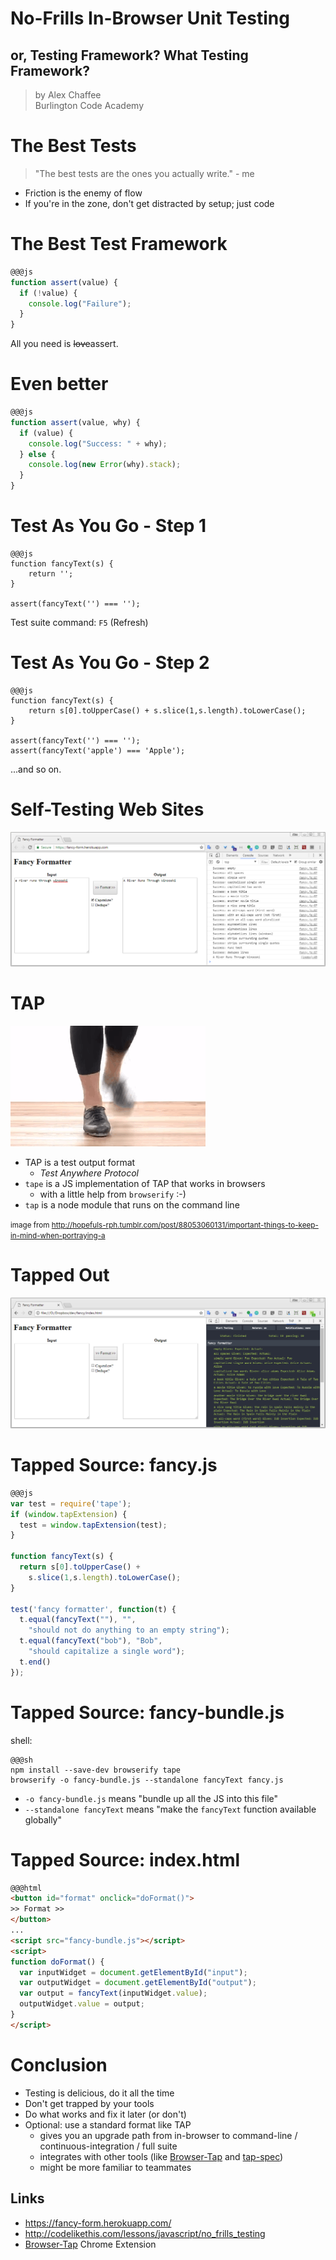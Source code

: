 # No-Frills In-Browser Unit Testing

## or, Testing Framework? What Testing Framework?

> by Alex Chaffee <br>
> Burlington Code Academy

# The Best Tests

> "The best tests are the ones you actually write." - me

* Friction is the enemy of flow
* If you're in the zone, don't get distracted by setup; just code 

# The Best Test Framework

```js
@@@js
function assert(value) {
  if (!value) {
    console.log("Failure");
  }
}
```

All you need is <del>love</del>assert.

# Even better

```js
@@@js
function assert(value, why) {
  if (value) {
    console.log("Success: " + why);
  } else {
    console.log(new Error(why).stack);
  }
}
```

# Test As You Go - Step 1

```
@@@js
function fancyText(s) {
    return '';
}

assert(fancyText('') === '');
```

Test suite command: `F5` (Refresh)

# Test As You Go - Step 2

```
@@@js
function fancyText(s) {
    return s[0].toUpperCase() + s.slice(1,s.length).toLowerCase();
}

assert(fancyText('') === '');
assert(fancyText('apple') === 'Apple');
```

...and so on.

# Self-Testing Web Sites

![screenshot](fancy-screenshot.png)

# TAP

![tap dancing shoes](tap.gif)

* TAP is a test output format
  * *Test Anywhere Protocol*
* `tape` is a JS implementation of TAP that works in browsers
  * with a little help from `browserify` :-)
* `tap` is a node module that runs on the command line

<small>image from http://hopefuls-rph.tumblr.com/post/88053060131/important-things-to-keep-in-mind-when-portraying-a</small>


# Tapped Out

![fancy screenshot with tap](fancy-screenshot-tap.png)

# Tapped Source: fancy.js

```js
@@@js
var test = require('tape');
if (window.tapExtension) {
  test = window.tapExtension(test);
}

function fancyText(s) {
  return s[0].toUpperCase() + 
    s.slice(1,s.length).toLowerCase();
}

test('fancy formatter', function(t) {
  t.equal(fancyText(""), "", 
    "should not do anything to an empty string");
  t.equal(fancyText("bob"), "Bob", 
    "should capitalize a single word");
  t.end()
});
```

# Tapped Source: fancy-bundle.js

shell:

```
@@@sh
npm install --save-dev browserify tape
browserify -o fancy-bundle.js --standalone fancyText fancy.js
```

* `-o fancy-bundle.js` means "bundle up all the JS into this file"
* `--standalone fancyText` means "make the `fancyText` function available globally"

# Tapped Source: index.html

```html
@@@html
<button id="format" onclick="doFormat()">
>> Format >>
</button>
...
<script src="fancy-bundle.js"></script>
<script>
function doFormat() {
  var inputWidget = document.getElementById("input");
  var outputWidget = document.getElementById("output");
  var output = fancyText(inputWidget.value);
  outputWidget.value = output;
}
</script>
```

# Conclusion

* Testing is delicious, do it all the time
* Don't get trapped by your tools
* Do what works and fix it later (or don't)
* Optional: use a standard format like TAP 
  * gives you an upgrade path from in-browser to command-line / continuous-integration / full suite
  * integrates with other tools (like [Browser-Tap](https://chrome.google.com/webstore/detail/browser-tap/ncfblaiipckncgeipgmpdioedcdmofei) and [tap-spec](https://www.npmjs.com/package/tap-spec))
  * might be more familiar to teammates 

## Links

* https://fancy-form.herokuapp.com/
* http://codelikethis.com/lessons/javascript/no_frills_testing
* [Browser-Tap](https://chrome.google.com/webstore/detail/browser-tap/ncfblaiipckncgeipgmpdioedcdmofei) Chrome Extension
